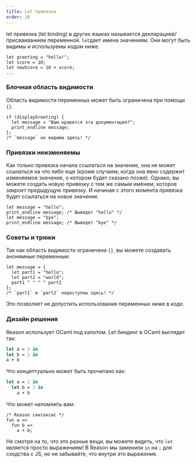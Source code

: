 ```yaml
---
title: Let привязка
order: 10
---
```


let привязка (let binding) в других языках называется декларацией/присваиванием переменной.
`let`дает имена значениям. Они могут быть видимы и используемы кодом ниже.

```reason
let greeting = "hello!";
let score = 10;
let newScore = 10 + score;
...
```

### Блочная область видимости

Область видимости переменных может быть ограничена при помощи `{}`.

```reason
if (displayGreeting) {
  let message = "Вам нравится эта документация?";
  print_endline message;
};
/* `message` не видима здесь! */
```

### Привязки неизменяемы

Как только привязка начала ссылаться на значение, она не может ссылаться на что либо еще (кроме случаем, когда
она явно содержит изменяемое значение, о котором будет сказано позже). Однако, вы можете создать новую привязку
с тем же самым именем, которое *закроет* предыдущую привязку. И начиная с этого момента привязка будет ссылаться
на новое значение.

```reason
let message = "hello";
print_endline message; /* Выведет "hello" */
let message = "bye";
print_endline message; /* Выведет "bye" */
```

### Советы и трюки

Так как область видимости ограничена `{}`, вы можете создавать анонимные переменные:

```reason
let message = {
  let part1 = "hello";
  let part2 = "world";
  part1 ^ " " ^ part2
};
/* `part1` и `part2` недоступны здесь! */
```

Это позволяет не допустить использования переменных ниже в коде.

### Дизайн решения

Reason использует OCaml под капотом. Let биндинг в OCaml выглядит так:

```ocaml
let a = 1 in
let b = 2 in
a + b
```

Что концептуально может быть прочитано как:

```ocaml
let a = 1 in
  let b = 2 in
    a + b
```

Что может напомнить вам:

```reason
/* Reason синтаксис */
fun a =>
  fun b =>
    a + b;
```

Не смотря на то, что это разные вещи, вы можете видеть, что `let` является просто выражением! В Reason мы
заменили `in` на `;` для сходства с JS, но не забывайте, что внутри это выражение.
